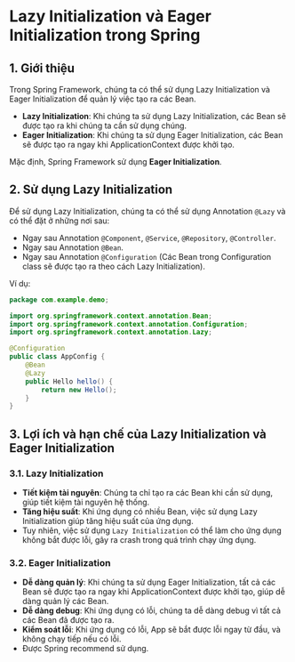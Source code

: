 # Lazy Initialization và Eager Initialization trong Spring
## 1. Giới thiệu
Trong Spring Framework, chúng ta có thể sử dụng Lazy Initialization và Eager Initialization để quản lý việc tạo ra các Bean.

- **Lazy Initialization**: Khi chúng ta sử dụng Lazy Initialization, các Bean sẽ được tạo ra khi chúng ta cần sử dụng chúng.
- **Eager Initialization**: Khi chúng ta sử dụng Eager Initialization, các Bean sẽ được tạo ra ngay khi ApplicationContext được khởi tạo.

Mặc định, Spring Framework sử dụng **Eager Initialization**.

## 2. Sử dụng Lazy Initialization
Để sử dụng Lazy Initialization, chúng ta có thể sử dụng Annotation `@Lazy` và có thể đặt ở những nơi sau:
- Ngay sau Annotation `@Component`, `@Service`, `@Repository`, `@Controller`.
- Ngay sau Annotation `@Bean`.
- Ngay sau Annotation `@Configuration` (Các Bean trong Configuration class sẽ được tạo ra theo cách Lazy Initialization).

Ví dụ:
```java
package com.example.demo;

import org.springframework.context.annotation.Bean;
import org.springframework.context.annotation.Configuration;
import org.springframework.context.annotation.Lazy;

@Configuration
public class AppConfig {
    @Bean
    @Lazy
    public Hello hello() {
        return new Hello();
    }
}
```

## 3. Lợi ích và hạn chế của Lazy Initialization và Eager Initialization
### 3.1. Lazy Initialization
- **Tiết kiệm tài nguyên**: Chúng ta chỉ tạo ra các Bean khi cần sử dụng, giúp tiết kiệm tài nguyên hệ thống.
- **Tăng hiệu suất**: Khi ứng dụng có nhiều Bean, việc sử dụng Lazy Initialization giúp tăng hiệu suất của ứng dụng.
- Tuy nhiên, việc sử dụng `Lazy Initialization` có thể làm cho ứng dụng không bắt được lỗi, gây ra crash trong quá trình chạy ứng dụng.

### 3.2. Eager Initialization
- **Dễ dàng quản lý**: Khi chúng ta sử dụng Eager Initialization, tất cả các Bean sẽ được tạo ra ngay khi ApplicationContext được khởi tạo, giúp dễ dàng quản lý các Bean.
- **Dễ dàng debug**: Khi ứng dụng có lỗi, chúng ta dễ dàng debug vì tất cả các Bean đã được tạo ra.
- **Kiểm soát lỗi**: Khi ứng dụng có lỗi, App sẽ bắt được lỗi ngay từ đầu, và không chạy tiếp nếu có lỗi.
- Được Spring recommend sử dụng.
